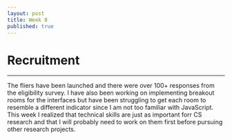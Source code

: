 ```yaml
---
layout: post
title: Week 8
published: true
---
```


# Recruitment 
***

The fliers have been launched and there were over 100+ responses from the eligibility survey. I have also been working on implementing breakout rooms for the interfaces but have been struggling to get each room to resemble a different indicator since I am not too familiar with JavaScript. This week I realized that technical skills are just as important forr CS research and that I will probably need to work on them first before pursuing other research projects. 
